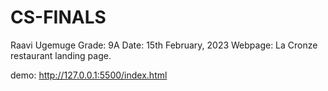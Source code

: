 # CS-FINALS
Raavi Ugemuge 
Grade: 9A
Date: 15th February, 2023
Webpage: La Cronze restaurant landing page.

demo: http://127.0.0.1:5500/index.html

